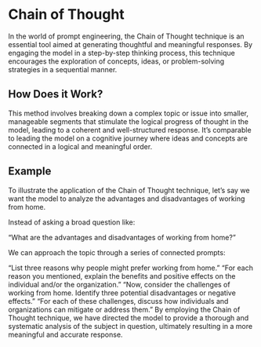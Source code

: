 # Chain of Thought

In the world of prompt engineering, the Chain of Thought technique is an essential tool aimed at generating thoughtful and meaningful responses. By engaging the model in a step-by-step thinking process, this technique encourages the exploration of concepts, ideas, or problem-solving strategies in a sequential manner.

## How Does it Work?

This method involves breaking down a complex topic or issue into smaller, manageable segments that stimulate the logical progress of thought in the model, leading to a coherent and well-structured response. It’s comparable to leading the model on a cognitive journey where ideas and concepts are connected in a logical and meaningful order.

## Example

To illustrate the application of the Chain of Thought technique, let’s say we want the model to analyze the advantages and disadvantages of working from home.

Instead of asking a broad question like:

“What are the advantages and disadvantages of working from home?”

We can approach the topic through a series of connected prompts:

“List three reasons why people might prefer working from home.”
“For each reason you mentioned, explain the benefits and positive effects on the individual and/or the organization.”
“Now, consider the challenges of working from home. Identify three potential disadvantages or negative effects.”
“For each of these challenges, discuss how individuals and organizations can mitigate or address them.”
By employing the Chain of Thought technique, we have directed the model to provide a thorough and systematic analysis of the subject in question, ultimately resulting in a more meaningful and accurate response.
